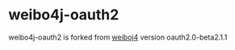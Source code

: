 weibo4j-oauth2
==============

weibo4j-oauth2 is forked from [weiboj4](http://code.google.com/p/weibo4j/) version oauth2.0-beta2.1.1
